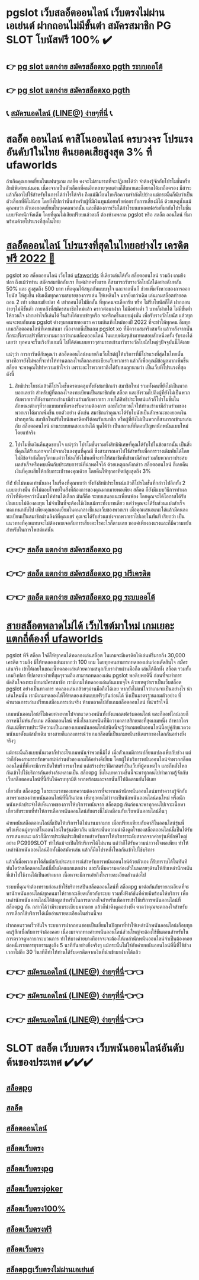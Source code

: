 # pgslot เว็บสลอ็ตออนไลน์ เว็บตรงไม่ผ่านเอเย่นต์  ฝากถอนไม่มีขั้นต่ํา สมัครสมาชิก PG SLOT โบนัสฟรี 100% ✔️

## 👉 [pg slot แตกง่าย สมัครสล็อตxo pgth ระบบออโต้](https://customer.ufaworlds.com/register?agent=ufa)
## 👉 [pg slot แตกง่าย สมัครสล็อตxo pgth](https://ufaworlds.com/)
## 📞 [สมัครแอดไลน์ (LINE@) ง่ายๆที่นี่](https://lin.ee/WM4070V) 📞

# สลอ็ต ออนไลน์ คาสิโนออนไลน์ ครบวงจร โปรแรงอันดับ1ในไทย คืนยอดเสียสูงสุด 3% ที่ ufaworlds
ถ้าเกิดคุณยอดเยี่ยมในแฟนๆเกม สลอ็ต คงจะไม่สามารถที่จะปฏิเสธได้ว่า จำต้องรู้จักกับโปรโมชั่นหรือสิทธิพิเศษแน่นอน เนื่องจากเป็นตัวเลือกที่คนอีกหลายๆคนต่างก็สืบหาและก็อยากได้มาถือครอง มีสาระแล้วก็เอาไปใช้สำหรับในการได้กำไรได้จริง ถึงแม้มีเงื่อนไขหรือความจำกัดไปบ้าง แม้กระนั้นก็นับว่าเป็นตัวเลือกที่ดีไม่น้อย โดยยิ่งไปกว่านั้นสำหรับผู้ที่มีเงินทุนน้อยหรือต่อกรกับการเสี่ยงมิได้ ด้วยเหตุนั้นแม้คุณพบว่า ตัวเองยอดเยี่ยมในบุคคลพวกนั้น และก็ต้องการเริ่มได้กำไรบนแพลตฟอร์มที่มากับโปรโมชั่นแบบจัดหนักจัดเต็ม โดยที่คุณไม่เสียเปรียบแล้วละก็ ต้องห้ามพลาด pgslot หรือ สลอ็ต ออนไลน์ ที่มาพร้อมด้วยโปรแรงที่สุดในไทย

# [สลอ็ตออนไลน์ โปรแรงที่สุดในไทยอย่างไร เครดิตฟรี 2022 🧧](https://ufaworlds.com/)
pgslot xo สล็อตออนไลน์ เว็บไซต์ [ufaworlds](https://ufaworlds.com/) ที่เดียวเล่นได้ทั้ง สล็อตออนไลน์ รวมถึง เกมยิงปลา ถึงแม้ว่าท่าน สมัครสมาชิกกับเรา ก็แค่ฝากครั้งแรก ก็สามารถรับรางวัลโบนัสได้อย่างฉับพลัน 50% และ สูงสุดถึง 500 บาท เพื่อคุณได้สนุกกันแบบจุใจ และจากนั้นก็ ช่วยเพิ่มจังหวะของการออกโบนัส ให้สูงขึ้น เติมเต็มทุกความสบายของการเล่น ให้เพลินใจ มากยิ่งกว่าเดิม เล่นเกมสล็อตทำยอดถอน 2 เท่า เล่นเกมยิงปลา 4 เท่าถอนได้ไม่มีกลั้น ที่ทุกคนจะเลือกรับ หรือ ไม่รับโบนัสก็ได้ ฝากถอนง่ายๆไม่มีขั้นต่ำ ภายหลังที่สมัครสมาชิกใหม่แล้ว คราวต่อมาฝาก ไม่มีอย่างต่ำ 1 บาทก็ฝากได้ ไม่มีขั้นต่ำ ให้กวนใจ ฝากเท่าไรก็เล่นได้ รื้นเริงได้แบบขำๆหรือ จะครึกครื้นแบบมุ่งมั่น เพื่อรับรางวัลโบนัส แล้วทุกคนจะพบกับเกม pgslot ต่างๆมากมายของเรา ความบันเทิงใหม่ของปี 2022 ที่จะทำให้ทุกคน ลืมทุกเกมสล็อตออนไลน์ที่เคยเล่นมา เนื่องจากนี่เป็นเกม pgslot xo ที่มีความสมจริงสมจัง แล้วหลังจากนั้นก็กระปรี้กระเปร่าที่สวยงามมากกว่าเกมสล็อตออนไลน์ ในแบบเดิมๆเข้ามาทดสอบสักหนึ่งครั้ง รับรองได้เลยว่า ทุกคนจะรื้นเริงกับเกมนี้ ไปได้ต่อแบบยาวๆสามารถเข้ามารับรางวัลโบนัสใหญ่ๆปัจจุบันนี้ได้เลย

แน่ๆว่า การการันตีกับคุณว่า สลอ็ตออนไลน์หมายถึงเว็บไซต์ผู้ให้บริการที่มีโปรแรงที่สุดในไทยนั้น บางทีอาจยังไม่พอที่จะทำให้ท่านตกลงใจเลือกลงทะเบียนกับพวกเรา แล้วก็เพื่อคุณมีข้อมูลมากเพิ่มขึ้น สล็อต จะพาคุณไปทำความเข้าใจว่า เพราะอะไรพวกเราถึงได้รับสมญานามว่า เป็นเว็บที่โปรแรงที่สุด ดังนี้
1. สิทธิประโยชน์แล้วก็โปรโมชั่นครอบคลุมทั้งยังสมาชิกเก่า สมาชิกใหม่ รวมทั้งคนที่ยังไม่เป็นพวก
บอกเลยว่า สำหรับผู้ที่ตกลงใจลงทะเบียนเป็นสมาชิกกับ สล็อต และยังรวมไปถึงผู้ที่ยังไม่เป็นพวกกับพวกเราก็ยังสามารถเข้ามามีส่วนร่วมกับพวกเรา ภายใต้สิทธิประโยชน์แล้วก็โปรโมชั่นในลักษณะต่างๆที่วางแบบมาเพื่อรองรับความต้องการ และก็เย้ายวนใจให้ท่านเข้ามามีส่วนร่วมของพวกเราได้มากเพิ่มขึ้น ยกตัวอย่าง ดังเช่น สมาชิกเก่าคุณจะได้รับโบนัสเป็นลักษณะของยอดเงินฝากทุกวัน สมาชิกใหม่รับโบนัสเครดิตฟรีต้อนรับสมาชิก หรือผู้ที่ยังไม่เป็นพวกก็สามารถเข้ามาเล่นกับ สล็อตออนไลน์ ผ่านระบบทดสอบเล่นได้ พูดได้ว่า เป็นสถานที่ที่ตอบปัญหานักพนันแบบใหม่โดยแท้จริง

2. โปรโมชั่นเงินคืนสุดชอบใจ
แน่ๆว่า โปรโมชั่นรวมทั้งสิทธิพิเศษที่คุณได้รับไปในข้อแรกนั้น เป็นสิ่งที่คุณได้รับนอกจากไปจากเงินลงทุนที่คุณมี ซึ่งสามารถเอาไปใช้สำหรับเพื่อการวางเดิมพันได้โดยไม่มีข้อจำกัดใดๆก็ตามแต่ว่าโน่นก็ยังไม่พอที่จะทำให้สมาชิกที่เข้ามามีส่วนร่วมกับพวกเราประสบผลสำเร็จหรือพบเห็นกับประสบการณ์ที่น่าพอใจได้ ด้วยเหตุผลดังกล่าว สล็อตออนไลน์ ก็เลยคืนเงินที่คุณเสียให้กลับกระเป๋าของคุณด้วย โดยคืนให้ทุกอาทิตย์สูงสุดถึง 3%

ยัง! ยังไม่หมดเท่านั้นเอง ในเรื่องที่คุณพบว่า ทั้งยังสิทธิประโยชน์แล้วก็โปรโมชั่นที่กล่าวไปอีกทั้ง 2 แบบอย่างนั้น ยังไม่ตอบโจทย์ในสิ่งที่ต้องการของคุณมากมายพอเพียง สล็อต ก็ยังมีแบบวิธีการทำผลกำไรที่พิเศษกว่านั้นมาให้ท่านได้เลือก มันก็คือ ระบบเสนอแนะเพื่อนพ้อง โดยคุณจะได้โอกาสได้รับเงินแบบไม่ต้องลงทุน ไม่จำเป็นที่จะต้องใช้เงินแม้กระทั้งบาทเดียว แต่ว่าคุณจะได้รับส่วนแบ่งสำเร็จทดแทนกลับไป เพียงคุณยอดเยี่ยมในคนกลางชี้แนะเว็บของพวกเรา เมื่อคุณเสนอแนะได้แล้วมีคนลงทะเบียนเป็นสมาชิกผ่านลิงก์ที่คุณแชร์ คุณจะได้รับส่วนแบ่งจากพวกเราไปเลยในทันที เรียกว่า เป็นแนวทางที่คุณแทบจะไม่ต้องพบเจอกับการเสี่ยงอะไรอะไรก็ตามเลย ขอแค่เพียงลงแรงและก็มีความขยันสำหรับในการโพสต์แค่นั้น

## 👉👉 [สลอ็ต แตกง่าย สมัครสล็อตxo pg](https://ufaworlds.com/)
## 👉👉 [สลอ็ต แตกง่าย สมัครสล็อตxo pg ฟรีเครดิต](https://lin.ee/WM4070V)
## 👉👉 [สลอ็ต แตกง่าย สมัครสล็อตxo pg ระบบออโต้](https://customer.ufaworlds.com/register?agent=ufa)

# [สายสล็อตพลาดไม่ได้ เว็บไซต์มาใหม่ เกมเยอะ แตกถี่ต้องที่ ufaworlds](https://ufaworlds.com/)
pgslot พีจี สล็อต ใจดีให้ทุกคนได้ทดลองเล่นสล็อต ในเกมจะมีเครดิตให้เล่นฟรีมากถึง 30,000 เครดิต รวมถึง มีให้ทดลองเล่นมากกว่า 100 เกม โดยทุกคนสามารถทดลองเล่นก่อนตัดสินใจ สมัครเล่นจริง เข้าได้เลยในขณะนี้ทดลองเล่นด้วยความสนุกกับเราง่ายผ่านมือถือ เล่นได้อีกทั้ง สล็อต รวมทั้ง เกมยิงปลา ที่ปลาตายง่ายที่สุดๆรวมถึง สามารถทดลองเล่น pgslot พอดิบพอดีนี่ ก่อนที่จะทำการตัดสินใจลงทะเบียนสมัครสมาชิก เรามีเกมให้ทดลองเล่นกันแบบจุใจ ด้วยเหตุว่าเราเป็นเว็บสล็อต pgslot อย่างเป็นทางการ ทดลองเล่นกล้วยๆผ่านมือถือได้เลย หากยังไม่แน่ใจว่าเกมจะเป็นอย่างไร น่าเล่นไหมนั้น เรามีเกมทดลองให้ได้ทดลองเล่นแบบฟรีๆกันก่อนได้ ซึ่งเป็นมาตรฐานเกมตัวอย่าง ที่คำนวณการเล่นเปรียบเสมือนการเล่นจริง ห้ามพลาดไปกับเกมสล็อตออนไลน์ ที่น่าเร้าใจนี้

เกมพนันออนไลน์ที่ไม่เคยห่างหายไปจากแวดวงพนันทั้งยังแพลตฟอร์มออนไลน์ และก็ออฟไลน์เลยก็อาจหนีไม่พ้นกับเกม สล็อตออนไลน์ หนึ่งในเกมพนันที่มีความคลาสสิกเยอะที่สุดเกมหนึ่ง ถ้าหากใครกันแน่ที่ทราบประวัติความเป็นมาของเกมพนันออนไลน์ชนิดนี้จะรู้ว่าเกมพนันออนไลน์นี้อยู่คู่กับแวดวงพนันมาตั้งแต่สมัยเดิม บางสายก็แถลงการณ์ว่าเกมสล็อตนี้เป็นเกมพนันชนิดแรกของโลกกันอย่างยิ่งจริงๆ

แม้กระนั้นถึงแบบนั้นเวลาก็ทำอะไรเกมพนันจำพวกนี้มิได้ เมื่อตัวเกมมีการเปลี่ยนแปลงเพื่อกับช่วง แต่ว่าก็ยังคงสามารถรักษาเสน่ห์ส่วนตัวของเกมได้อย่างดีเยี่ยม โดยผู้ให้บริการพนันออนไลน์จำพวกสล็อตออนไลน์ที่พึ่งจะมีการเปิดให้บริการมาใหม่ แต่สร้างประวัติศาสตร์เป็นเว็บที่ผู้คนพอใจ และก็หลั่งไหลกันเข้าไปใช้บริการกันอย่างล้นหลามเป็น สล็อตpg ซึ่งในบทความชิ้นนี้จะพาทุกคนไปทำความรู้จักกับเว็บสล็อตออนไลน์ที่นี้กันให้ครบทุกมิติ หากพร้อมและจากนั้นก็ไปติดตามกันได้เลย

เกี่ยวกับ สล็อตpg
ในระยะแรกของบทความต้องการที่จะพาเหล่านักพนันออนไลน์มาทำความรู้จักกับภาพรวมของค่ายพนันออนไลน์ที่นี้กันก่อน เพื่อทุกคนไม่ว่าจะเป็นนักพนันออนไลน์คนใหม่ หรือนักพนันหน้าประจำได้เห็นภาพของการให้บริการพนันจาก สล็อตpg กันก่อนจะพาทุกคนไปเจาะเนื้อหาเกี่ยวกับระบบที่ทำให้การเลือกพนันออนไลน์กับตรงนี้ไม่เหมือนกับเว็บพนันออนไลน์อื่นๆ

ค่ายพนันสล็อตออนไลน์นี้เปิดให้บริการได้ไม่นานมากมาย เมื่อเปรียบเทียบกับคาสิโนออนไลน์รุ่นพี่ หรือเพื่อนฝูงๆคาสิโนออนไลน์ในรุ่นเดียวกัน แม้กระนั้นความน่าดึงดูดใจของสล็อตออนไลน์นี้เป็นได้รับการเสนอแนะ แล้วก็มีการประกันประสิทธิภาพสำหรับการให้บริการระดับสากลจากค่ายรุ่นพี่ยักษ์ใหญ่อย่าง PG999SLOT ทำให้แม้จะเปิดให้บริการได้ไม่นาน แต่ว่าก็ได้รับความน่าวางใจพอเพียง ทำให้เหล่านักพนันออนไลน์อีกทั้งมือสมัครเล่น แล้วก็มือโปรหลั่งไหลกันเข้าไปใช้บริการ

แล้วก็เมื่อพวกเขาได้สัมผัสกับประสบการณ์สำหรับการพนันออนไลน์ด้วยตัวเอง ก็รับทราบได้ในทันทีทันใดว่าสล็อตออนไลน์นี้นั้นผิดแผกแตกต่าง และก็เพิ่มความคล่องตัวในหลายๆด้านให้กับเหล่านักพนันที่เข้าไปใช้งานได้เป็นอย่างมาก เนื้อหาจะมีการเอ๋ยถึงในรายละเอียดส่วนต่อไป

ระบบที่คุณจำต้องทราบก่อนเข้าใช้บริการสปินสล็อตออนไลน์ที่ สล็อตpg
มาต่อกันกับรายละเอียดที่จะพานักพนันออนไลน์ทุกคนมาให้รายละเอียดเกี่ยวกับระบบ รวมทั้งฟังก์ชันที่ค่ายมีพร้อมให้บริการ เพื่อเหล่านักพนันออนไลน์ได้ข้อมูลสำหรับในการตกลงใจสำหรับเพื่อการเข้าใช้บริการพนันออนไลน์ที่ สล็อตpg กัน กล่าวได้ว่ามีระบบระเบียบมากมาย แล้วก็น่าดึงดูดอย่างยิ่ง คาดว่าคุณจะตกลงใจสำหรับการเลือกใช้บริการได้เมื่ออ่านรายละเอียดในส่วนนี้จบ

ฝากถอนรวดเร็วทันใจ
ระบบการฝากถอนชอบเป็นเยี่ยมในปัญหาที่ทำให้เหล่านักพนันออนไลน์เกือบทุกคนรู้สึกเบื่อกับการจำต้องคอย เนื่องมาจากทางค่ายพนันออนไลน์ส่วนใหญ่จะต้องใช้ขั้นตอนสำหรับในการตรวจดูหลายกระบวนการ ทำให้บางค่ายบางทีอาจจะจะต้องให้เหล่านักพนันออนไลน์จำเป็นต้องคอยต่อหนึ่งรายการธุรกรรมสูงถึง 5 นาทีกันอย่างยิ่งจริงๆ แม้กระนั้นไม่ใช่กับค่ายพนันออนไลน์ที่นี้ที่ใช้ช่วงเวลาไม่ถึง 30 วินาทีก็ทำให้ท่านได้รับเครดิตจากเงินที่นำเข้ามาฝากได้แล้ว

## 👉👉 [สมัครแอดไลน์ (LINE@) ง่ายๆที่นี่](https://lin.ee/WM4070V)👈👈
## 👉👉 [สมัครแอดไลน์ (LINE@) ง่ายๆที่นี่](https://lin.ee/WM4070V)👈👈
## 👉👉 [สมัครแอดไลน์ (LINE@) ง่ายๆที่นี่](https://lin.ee/WM4070V)👈👈

# SLOT สลอ็ต เว็บบตรง เว็บพนันออนไลน์อันดับต้นของประเทศ ✔️✔️✔️

## [สล็อตpg](https://customer.ufaworlds.com/register?agent=ufa)

## [สลอ็ต](https://customer.ufaworlds.com/register?agent=ufa)

## [สล็อตออนไลน์](https://customer.ufaworlds.com/register?agent=ufa)

## [สล็อตเว็บตรง](https://customer.ufaworlds.com/register?agent=ufa)

## [สล็อตเว็บตรงpg](https://customer.ufaworlds.com/register?agent=ufa)

## [สล็อตเว็บตรงjoker](https://customer.ufaworlds.com/register?agent=ufa)

## [สล็อตเว็บตรง100%](https://customer.ufaworlds.com/register?agent=ufa)

## [สล็อตเว็บตรงฟรี](https://customer.ufaworlds.com/register?agent=ufa)

## [สล็อตเว็บตรง](https://customer.ufaworlds.com/register?agent=ufa)

## [สล็อตpgเว็บตรงไม่ผ่านเอเย่นต์](https://customer.ufaworlds.com/register?agent=ufa)

